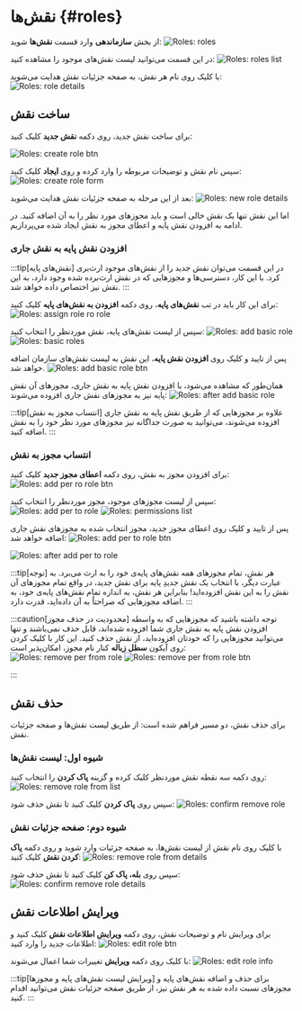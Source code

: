 # نقش‌ها {#roles}

از بخش **سازماندهی** وارد قسمت **نقش‌ها** شوید:
![Roles: roles](img/roles.png)

در این قسمت می‌توانید لیست نقش‌های موجود را مشاهده کنید:
![Roles: roles list](img/roles-list.png)

با کلیک روی نام هر نقش، به صفحه جزئیات نقش هدایت می‌شوید:
![Roles: role details](img/role-details.png)

## ساخت نقش

برای ساخت نقش جدید، روی دکمه‌ **نقش جدید** کلیک کنید:

![Roles: create role btn](img/create-role-btn.png)

سپس نام نقش و توضیحات مربوطه را وارد کرده و روی **ایجاد** کلیک کنید:
![Roles: create role form](img/create-role-form.png)

بعد از این مرحله به صفحه جزئیات نقش هدایت می‌شوید:
![Roles: new role details](img/new-role-details.png)

اما این نقش تنها یک نقش خالی است و باید مجوزهای مورد نظر را به آن اضافه کنید. در ادامه به افزودن نقش پایه و اعطای مجوز به نقش ایجاد شده می‌پردازیم.

### افزودن نقش پایه به نقش جاری

:::tip[نقش‌های پایه]
در این قسمت می‌توان نقش جدید را از نقش‌های موجود ارث‌بری کرد. با این کار، دسترسی‌ها و مجوزهایی که در نقش ارث‌برده شده وجود دارد، به این نقش نیز اختصاص داده خواهد شد.
:::

برای این کار باید در تب **نقش‌های پایه**، روی دکمه **افزودن به نقش‌های پایه** کلیک کنید:
![Roles: assign role ro role](img/assign-role-to-role.png)

سپس از لیست نقش‌های پایه، نقش موردنظر را انتخاب کنید:
![Roles: add basic role](img/add-basic-role.png)
![Roles: basic roles](img/basic-roles.png)

پس از تایید و کلیک روی **افزودن نقش پایه**، این نقش به لیست نقش‌های سازمان اضافه خواهد شد.
![Roles: add basic role btn](img/add-basic-role-btn.png)

همان‌طور که مشاهده می‌شود، با افزودن نقش پایه به نقش جاری، مجوزهای آن نقش پایه نیز به مجوزهای نقش جاری افزوده می‌شوند:
![Roles: after add basic role](img/after-add-basic-role.png)

:::tip[انتساب مجوز به نقش]
علاوه بر مجوزهایی که از طریق نقش پایه به نقش جاری افزوده می‌شوند، می‌توانید به صورت جداگانه نیز مجوزهای مورد نظر خود را به نقش اضافه کنید.
:::

### انتساب مجوز به نقش

برای افزودن مجوز به نقش، روی دکمه **اعطای مجوز جدید** کلیک کنید:
![Roles: add per ro role btn](img/assign-per-to-role.png)

سپس از لیست مجوزهای موجود، مجوز موردنظر را انتخاب کنید:
![Roles: add per to role](img/add-per-to-role.png)
![Roles: permissions list](img/permissions-list.png)

پس از تایید و کلیک روی اعطای مجوز جدید، مجوز انتخاب شده به مجوزهای نقش جاری اضافه خواهد شد:
![Roles: add per to role btn](img/add-per-to-role-btn.png)

![Roles: after add per to role](img/after-add-per-to-role.png)

:::tip[توجه]
هر نقش، تمام مجوزهای همه نقش‌های پایه‌ی خود را به ارث می‌برد.
به عبارت دیگر، با انتخاب یک نقش جدیدِ پایه برای نقش جدید، در واقع تمام مجوزهای آن نقش را به این نقش افزوده‌اید!
بنابراین هر نقش، به اندازه تمام نقش‌های پایه‌ی خود، به اضافه مجوزهایی که صراحتاً به آن داده‌اید، قدرت دارد.
:::

:::caution[محدودیت در حذف مجوز]
توجه داشته باشید که مجوزهایی که به واسطه افزودن نقش پایه به نقش جاری شما افزوده شده‌اند، قابل حذف نمی‌باشند و تنها می‌توانید مجوزهایی را که خودتان افزوده‌اید، از نقش حذف کنید. این کار با کلیک کردن روی آیکون **سطل زباله** کنار نام مجوز، امکان‌پذیر است:
![Roles: remove per from role](img/remove-per-from-role.png)
![Roles: remove per from role btn](img/remove-per-from-role-btn.png)

:::

## حذف نقش

برای حذف نقش، دو مسیر فراهم شده است: از طریق لیست نقش‌ها و صفحه جزئیات نقش.

### شیوه اول: لیست نقش‌ها

روی دکمه سه نقطه نقش موردنظر کلیک کرده و گزینه **پاک کردن** را انتخاب کنید:
![Roles: remove role from list](img/remove-role-from-list.png)

سپس روی **پاک کردن** کلیک کنید تا نقش حذف شود:
![Roles: confirm remove role](img/confirm-remove-role.png)

### شیوه دوم: صفحه جزئیات نقش

با کلیک روی نام نقش از لیست نقش‌ها، به صفحه جزئیات وارد شوید و روی دکمه **پاک کردن نقش** کلیک کنید:
![Roles: remove role from details](img/remove-role-from-details.png)

سپس روی **بله، پاک کن** کلیک کنید تا نقش حذف شود:
![Roles: confirm remove role details](img/confirm-remove-role-details.png)

## ویرایش اطلاعات نقش

برای ویرایش نام و توضیحات نقش، روی دکمه **ویرایش اطلاعات نقش** کلیک کنید و اطلاعات جدید را وارد کنید:
![Roles: edit role btn](img/edit-role-btn.png)

با کلیک روی دکمه **ویرایش** تغییرات شما اعمال می‌شوند:
![Roles: edit role info](img/edit-role-info.png)

:::tip[ویرایش لیست نقش‌های پایه و مجوزها]
برای حذف و اضافه نقش‌های پایه و مجوزهای نسبت داده شده به هر نقش نیز، از طریق صفحه جزئیات نقش می‌توانید اقدام کنید.
:::
